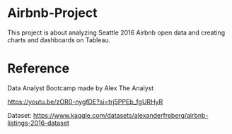 # Airbnb-Project

This project is about analyzing Seattle 2016 Airbnb open data and creating charts and dashboards on Tableau.

# Reference
Data Analyst Bootcamp made by Alex The Analyst

https://youtu.be/zOR0-nygfDE?si=trj5PPEb_fgURHyR

Dataset: https://www.kaggle.com/datasets/alexanderfreberg/airbnb-listings-2016-dataset
